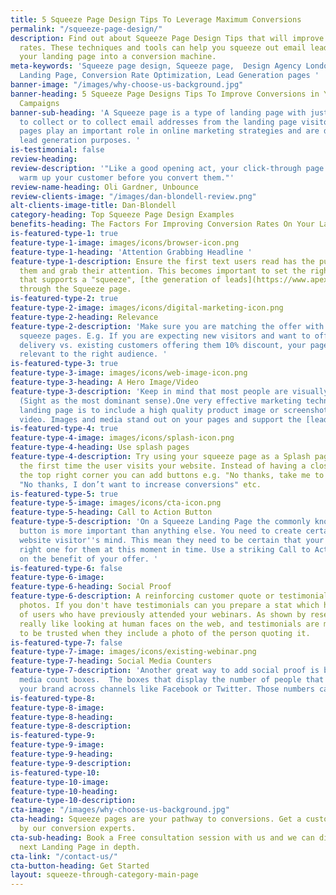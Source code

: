 ```yaml
---
title: 5 Squeeze Page Design Tips To Leverage Maximum Conversions
permalink: "/squeeze-page-design/"
description: Find out about Squeeze Page Design Tips that will improve your conversion
  rates. These techniques and tools can help you squeeze out email leads and turn
  your landing page into a conversion machine.
meta-keywords: 'Squeeze page design, Squeeze page,  Design Agency London, Unbounce
  Landing Page, Conversion Rate Optimization, Lead Generation pages '
banner-image: "/images/why-choose-us-background.jpg"
banner-heading: 5 Squeeze Page Designs Tips To Improve Conversions in Your Online
  Campaigns
banner-sub-heading: 'A Squeeze page is a type of landing page with just one objective
  to collect or to collect email addresses from the landing page visitors. Squeeze
  pages play an important role in online marketing strategies and are designed for
  lead generation purposes. '
is-testimonial: false
review-heading: 
review-description: '"Like a good opening act, your click-through page''s job is to
  warm up your customer before you convert them."'
review-name-heading: Oli Gardner, Unbounce
review-clients-image: "/images/dan-blondell-review.png"
alt-clients-image-title: Dan-Blondell
category-heading: Top Squeeze Page Design Examples
benefits-heading: The Factors For Improving Conversion Rates On Your Landing Pages
is-featured-type-1: true
feature-type-1-image: images/icons/browser-icon.png
feature-type-1-heading: 'Attention Grabbing Headline '
feature-type-1-description: Ensure the first text users read has the punch to attract
  them and grab their attention. This becomes important to set the right atmosphere
  that supports a "squeeze", [the generation of leads](https://www.apexure.com/ppc-landing-page/)
  through the Squeeze page.
is-featured-type-2: true
feature-type-2-image: images/icons/digital-marketing-icon.png
feature-type-2-heading: Relevance
feature-type-2-description: 'Make sure you are matching the offer with source on your
  squeeze pages. E.g. If you are expecting new visitors and want to offer them free
  delivery vs. existing customers offering them 10% discount, your page should be
  relevant to the right audience. '
is-featured-type-3: true
feature-type-3-image: images/icons/web-image-icon.png
feature-type-3-heading: A Hero Image/Video
feature-type-3-description: 'Keep in mind that most people are visually influenced
  (Sight as the most dominant sense).One very effective marketing technique of a squeeze
  landing page is to include a high quality product image or screenshot, or an embedded
  video. Images and media stand out on your pages and support the [lead generation](https://www.apexure.com/unbounce-landing-page-designer/). '
is-featured-type-4: true
feature-type-4-image: images/icons/splash-icon.png
feature-type-4-heading: Use splash pages
feature-type-4-description: Try using your squeeze page as a Splash page which appears
  the first time the user visits your website. Instead of having a close button in
  the top right corner you can add buttons e.g. "No thanks, take me to the website",
  "No thanks, I don’t want to increase conversions" etc.
is-featured-type-5: true
feature-type-5-image: images/icons/cta-icon.png
feature-type-5-heading: Call to Action Button
feature-type-5-description: 'On a Squeeze Landing Page the commonly known Call-to-Action
  button is more important than anything else. You need to create certainty in the
  website visitor''s mind. This mean they need to be certain that your offer is the
  right one for them at this moment in time. Use a striking Call to Action which emphasises
  on the benefit of your offer. '
is-featured-type-6: false
feature-type-6-image: 
feature-type-6-heading: Social Proof
feature-type-6-description: A reinforcing customer quote or testimonial with real
  photos. If you don't have testimonials can you prepare a stat which has the numbers
  of users who have previously attended your webinars. As shown by research, people
  really like looking at human faces on the web, and testimonials are more likely
  to be trusted when they include a photo of the person quoting it.
is-featured-type-7: false
feature-type-7-image: images/icons/existing-webinar.png
feature-type-7-heading: Social Media Counters
feature-type-7-description: 'Another great way to add social proof is by adding social
  media count boxes.  The boxes that display the number of people that have liked
  your brand across channels like Facebook or Twitter. Those numbers can’t be faked. '
is-featured-type-8: 
feature-type-8-image: 
feature-type-8-heading: 
feature-type-8-description: 
is-featured-type-9: 
feature-type-9-image: 
feature-type-9-heading: 
feature-type-9-description: 
is-featured-type-10: 
feature-type-10-image: 
feature-type-10-heading: 
feature-type-10-description: 
cta-image: "/images/why-choose-us-background.jpg"
cta-heading: Squeeze pages are your pathway to conversions. Get a custom page designed
  by our conversion experts.
cta-sub-heading: Book a Free consultation session with us and we can discuss your
  next Landing Page in depth.
cta-link: "/contact-us/"
cta-button-heading: Get Started
layout: squeeze-through-category-main-page
---
```


